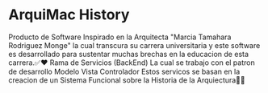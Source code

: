 # ArquiMac History
Producto de Software Inspirado en la Arquitecta "Marcia Tamahara Rodriguez Monge" la cual transcura su carrera universitaria y este software es desarrollado para sustentar muchas brechas en la educacion de esta carrera.✅❤️
Rama de Servicios (BackEnd)
La cual se trabajo con el patron de desarrollo
Modelo
Vista
Controlador
Estos servicos se basan en la creacion de un Sistema Funcional sobre la Historia de la Arquiectura👩‍💼
